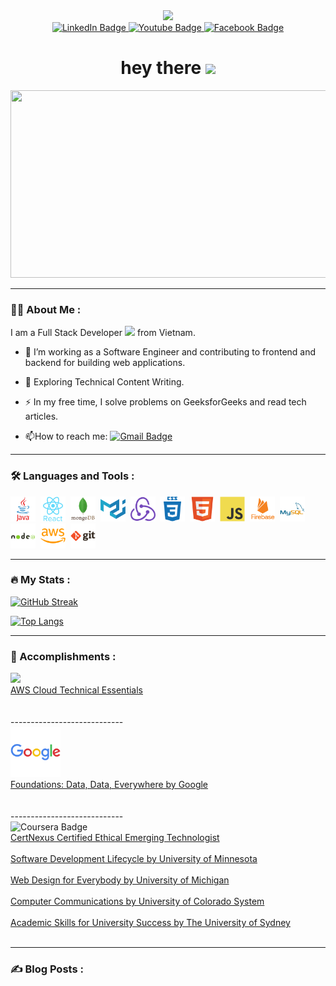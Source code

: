 <div id="header" align="center"> 
  <img src="https://media.giphy.com/media/M9gbBd9nbDrOTu1Mqx/giphy.gif" width="100"/>
  <div id="badges">
    <a href="https://www.linkedin.com/in/softwarehoangthien" target="_blank">
      <img src="https://img.shields.io/badge/LinkedIn-blue?style=for-the-badge&logo=linkedin&logoColor=white" alt="LinkedIn Badge"/>
    </a>
    <a href="https://www.youtube.com/channel/UC4SUvl8A7pzDtPMqixg_fSg" target="_blank">
      <img src="https://img.shields.io/badge/Youtube-red?style=for-the-badge&logo=youtube&logoColor=white" alt="Youtube Badge"/>
    </a>
    <a href="https://www.facebook.com/Hoangthien004/" target="_blank">
      <img src="https://img.shields.io/badge/Facebook-blue?logo=facebook&logoColor=white&style=for-the-badge" alt="Facebook Badge"/>
    </a>
  </div>
  <!-- <img src="https://komarev.com/ghpvc/?username=your-github-username&style=flat-square&color=blue" alt=""/>  view -->
  <h1>
    hey there
    <img src="https://media.giphy.com/media/hvRJCLFzcasrR4ia7z/giphy.gif" width="30px"/>
  </h1>
</div>
<div align="center">
  <img src="https://media.giphy.com/media/dWesBcTLavkZuG35MI/giphy.gif" width="600" height="300"/>
</div>

---

### :woman_technologist: About Me :
I am a Full Stack Developer <img src="https://media.giphy.com/media/WUlplcMpOCEmTGBtBW/giphy.gif" width="30"> from Vietnam.
- :telescope: I’m working as a Software Engineer and contributing to frontend and backend for building web applications.

- :seedling: Exploring Technical Content Writing.

- :zap: In my free time, I solve problems on GeeksforGeeks and read tech articles.
- :mailbox:How to reach me: <a href="https://mail.google.com/mail/?view=cm&fs=1&to=hoangthiensoftware@gmail.com" target="_blank">
      <img src="https://img.shields.io/badge/Thien-red?style=for-the-badge&logo=Gmail&logoColor=white" alt="Gmail Badge"/>
    </a>

---

### :hammer_and_wrench: Languages and Tools :
<div>
  <img src="https://github.com/devicons/devicon/blob/master/icons/java/java-original-wordmark.svg" title="Java" alt="Java" width="40" height="40"/>&nbsp;
  <img src="https://github.com/devicons/devicon/blob/master/icons/react/react-original-wordmark.svg" title="React" alt="React" width="40" height="40"/>&nbsp;
  <img src="https://github.com/devicons/devicon/blob/master/icons/mongodb/mongodb-original-wordmark.svg" title="MongoDB" alt="MongoDB" width="40" height="40"/>&nbsp;
  <!-- <img src="https://github.com/devicons/devicon/blob/master/icons/spring/spring-original-wordmark.svg" title="Spring" alt="Spring" width="40" height="40"/>&nbsp; -->
  <img src="https://github.com/devicons/devicon/blob/master/icons/materialui/materialui-original.svg" title="Material UI" alt="Material UI" width="40" height="40"/>&nbsp;
  <!-- <img src="https://github.com/devicons/devicon/blob/master/icons/flutter/flutter-original.svg" title="Flutter" alt="Flutter" width="40" height="40"/>&nbsp; -->
  <img src="https://github.com/devicons/devicon/blob/master/icons/redux/redux-original.svg" title="Redux" alt="Redux " width="40" height="40"/>&nbsp;
  <img src="https://github.com/devicons/devicon/blob/master/icons/css3/css3-plain-wordmark.svg"  title="CSS3" alt="CSS" width="40" height="40"/>&nbsp;
  <img src="https://github.com/devicons/devicon/blob/master/icons/html5/html5-original.svg" title="HTML5" alt="HTML" width="40" height="40"/>&nbsp;
  <img src="https://github.com/devicons/devicon/blob/master/icons/javascript/javascript-original.svg" title="JavaScript" alt="JavaScript" width="40" height="40"/>&nbsp;
  <img src="https://github.com/devicons/devicon/blob/master/icons/firebase/firebase-plain-wordmark.svg" title="Firebase" alt="Firebase" width="40" height="40"/>&nbsp;
  <!-- <img src="https://github.com/devicons/devicon/blob/master/icons/gatsby/gatsby-original.svg" title="Gatsby"  alt="Gatsby" width="40" height="40"/>&nbsp; -->
  <img src="https://github.com/devicons/devicon/blob/master/icons/mysql/mysql-original-wordmark.svg" title="MySQL"  alt="MySQL" width="40" height="40"/>&nbsp;
  <img src="https://github.com/devicons/devicon/blob/master/icons/nodejs/nodejs-original-wordmark.svg" title="NodeJS" alt="NodeJS" width="40" height="40"/>&nbsp;
  <img src="https://github.com/devicons/devicon/blob/master/icons/amazonwebservices/amazonwebservices-plain-wordmark.svg" title="AWS" alt="AWS" width="40" height="40"/>&nbsp;
  <img src="https://github.com/devicons/devicon/blob/master/icons/git/git-original-wordmark.svg" title="Git" alt="Git" width="40" height="40"/>
</div>

---

### :fire: My Stats :
[![GitHub Streak](https://github-readme-streak-stats.herokuapp.com?user=webbythien)](https://git.io/streak-stats)

[![Top Langs](https://github-readme-stats.vercel.app/api/top-langs/?username=webbythien&layout=compact&theme=vision-friendly-dark)](https://github.com/anuraghazra/github-readme-stats)

---
### :page_facing_up: Accomplishments :
<div>
<div class="background: white;">
    <img src="https://logos-world.net/wp-content/uploads/2021/08/Amazon-Web-Services-AWS-Symbol.png" width="80px"/>
</div>
 <a href="https://coursera.org/share/1c6b5627bdbf6d28376f6f7a814f6dd5" target="_blank"> 
      AWS Cloud Technical Essentials
 </a>
</div>
</br></br>
----------------------------
<div>
<div>
    <img src="https://github.com/devicons/devicon/blob/master/icons/google/google-original-wordmark.svg" width="80px"/>
</div>
<a href="https://coursera.org/share/7f147e8a6462b5413273dd906f83374b" target="_blank"> 
      Foundations: Data, Data, Everywhere by Google
    </a>
</div>  
</br></br>
----------------------------
<div>
<div target="_blank"> 
<img src="https://img.shields.io/badge/Coursera-blue?style=for-the-badge&logo=coursera&logoColor=white" alt="Coursera Badge"/>
</div>
  <a href="https://coursera.org/share/d6b94ae1dff89be93365d761b5d32139" target="_blank"> 
      CertNexus Certified Ethical Emerging Technologist
    </a></br></br>
  
   <a href="https://coursera.org/share/bd70cfb28b0018d824d1f28018dd36d2" target="_blank"> 
      Software Development Lifecycle by University of Minnesota
    </a></br></br>
    
   <a href="https://coursera.org/share/45bfd02ffd1b4913dcb9d7c49736934e" target="_blank"> 
      Web Design for Everybody by University of Michigan
    </a></br></br>
    
   <a href="https://coursera.org/share/fd61b06cf0dab3f869128bd4616adce9" target="_blank"> 
      Computer Communications by University of Colorado System
    </a></br></br>
    
   <a href="https://coursera.org/share/6447d58940fbf3abbf3ab5e19abbb83c" target="_blank"> 
      Academic Skills for University Success by The University of Sydney
    </a></br> </br>
 </div>   
    
---
### :writing_hand: Blog Posts :
<!-- BLOG-POST-LIST:START -->
<!-- BLOG-POST-LIST:END -->

